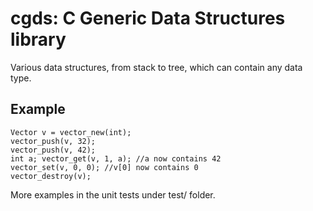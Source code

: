 # cgds: C Generic Data Structures library

Various data structures, from stack to tree, which can contain any data type.

## Example

	Vector v = vector_new(int);
	vector_push(v, 32);
	vector_push(v, 42);
	int a; vector_get(v, 1, a); //a now contains 42
	vector_set(v, 0, 0); //v[0] now contains 0
	vector_destroy(v);

More examples in the unit tests under test/ folder.
